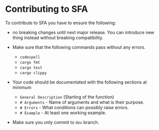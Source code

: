 # Contributing to SFA

To contribute to SFA you have to ensure the following:

* no breaking changes until next major release.
  You can introduce new thing instead without
  breaking compatibility.

* Make sure that the following commands pass
  without any errors.
  
  * `codespell`
  * `cargo fmt`
  * `cargo test`
  * `cargo clippy`

* Your code should be documentated with the
  following sections at minimum

  * `General Description` (Starting of the function)
  * `# Arguments` - Name of arguments and what is their purpose.
  * `# Errors` - What conditions can possibly raise errors.
  * `# Example` - At least one working example.

* Make sure you only commit to `dev` branch.